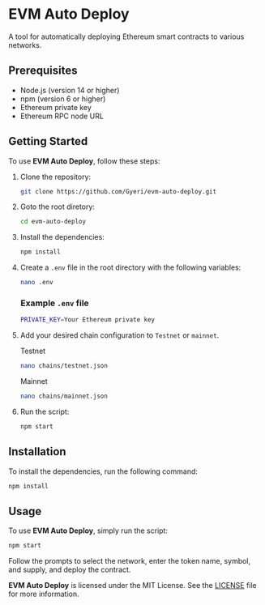 # EVM Auto Deploy

A tool for automatically deploying Ethereum smart contracts to various networks.

## Prerequisites

- Node.js (version 14 or higher)
- npm (version 6 or higher)
- Ethereum private key
- Ethereum RPC node URL

## Getting Started

To use **EVM Auto Deploy**, follow these steps:

1. Clone the repository:

   ```bash
   git clone https://github.com/Gyeri/evm-auto-deploy.git
   ```

2. Goto the root diretory:

   ```bash
   cd evm-auto-deploy
   ```
   
3. Install the dependencies:
   
   ```bash
   npm install
   ```

4. Create a `.env` file in the root directory with the following variables:

   ```bash
   nano .env
   ```
   ### Example `.env` file

   ```bash
   PRIVATE_KEY=Your Ethereum private key
   ```

6. Add your desired chain configuration to `Testnet` or `mainnet`.

   Testnet
   ```bash
   nano chains/testnet.json
   ```
   Mainnet
   ```bash
   nano chains/mainnet.json
   ```

8. Run the script:

   ```bash
   npm start
   ```


## Installation

To install the dependencies, run the following command:

```bash
npm install
```

## Usage

To use **EVM Auto Deploy**, simply run the script:

```bash
npm start
```

Follow the prompts to select the network, enter the token name, symbol, and supply, and deploy the contract.


**EVM Auto Deploy** is licensed under the MIT License. See the [LICENSE](./LICENSE) file for more information.
